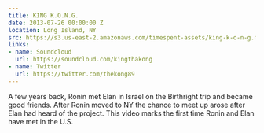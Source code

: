 ```yaml
---
title: KING K.O.N.G.
date: 2013-07-26 00:00:00 Z
location: Long Island, NY
src: https://s3.us-east-2.amazonaws.com/timespent-assets/king-k-o-n-g.mp4
links:
- name: Soundcloud
  url: https://soundcloud.com/kingthakong
- name: Twitter
  url: https://twitter.com/thekong89
---
```


A few years back, Ronin met Elan in Israel on the Birthright trip and became good friends. After Ronin moved to NY the chance to meet up arose after Elan had heard of the project. This video marks the first time Ronin and Elan have met in the U.S.
